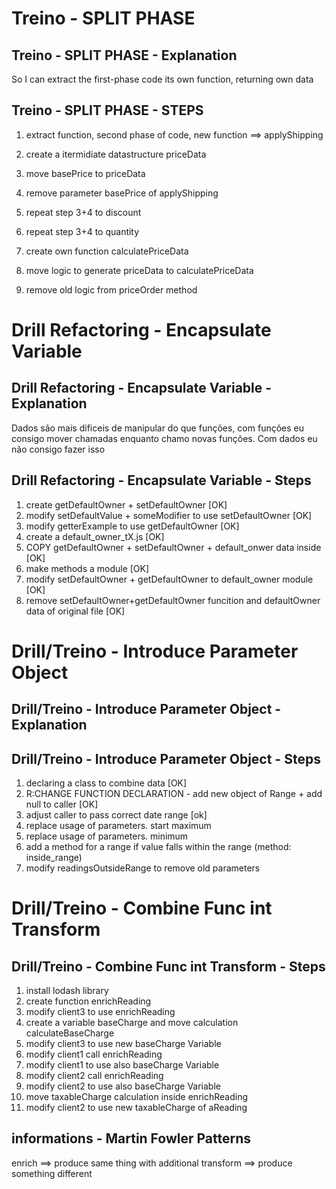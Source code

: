 # Treino - SPLIT PHASE
## Treino - SPLIT PHASE - Explanation
So I can extract the first-phase code its own function, returning own data

## Treino - SPLIT PHASE - STEPS

1. extract function, second phase of code, new function ==> applyShipping
2. create a itermidiate datastructure priceData
3. move basePrice to priceData
4. remove parameter basePrice of applyShipping
5. repeat step 3+4 to discount
6. repeat step 3+4 to quantity

7. create own function calculatePriceData
8. move logic to generate priceData to calculatePriceData
9. remove old logic from priceOrder method



# Drill Refactoring -  Encapsulate Variable

## Drill Refactoring - Encapsulate Variable - Explanation
Dados são mais dificeis de manipular do que funções, com funções eu consigo mover chamadas enquanto chamo novas funções. Com dados eu não consigo fazer isso


## Drill Refactoring - Encapsulate Variable - Steps
1. create getDefaultOwner + setDefaultOwner [OK]
2. modify setDefaultValue + someModifier to use setDefaultOwner [OK]
3. modify getterExample to use getDefaultOwner [OK]
4. create a default_owner_tX.js [OK]
5. COPY getDefaultOwner + setDefaultOwner + default_onwer data inside [OK]
6. make methods a module [OK]
7. modify setDefaultOwner + getDefaultOwner to default_owner module [OK]
7. remove setDefaultOwner+getDefaultOwner funcition and defaultOwner data of original file [OK]


# Drill/Treino - Introduce Parameter Object

## Drill/Treino - Introduce Parameter Object - Explanation

## Drill/Treino - Introduce Parameter Object - Steps
1. declaring a class to combine data [OK]
2. R:CHANGE FUNCTION DECLARATION -  add new object of Range + add null to caller [OK]
3. adjust caller to pass correct date range [ok]
4. replace usage of parameters. start maximum
5. replace usage of parameters. minimum
6. add a method for a range if value falls within the range (method: inside_range)
7. modify readingsOutsideRange to remove old parameters


# Drill/Treino - Combine Func int Transform

## Drill/Treino - Combine Func int Transform - Steps
1. install lodash library
2. create function enrichReading 
3. modify client3 to use enrichReading
4. create a variable baseCharge and move calculation calculateBaseCharge
5. modify client3 to use new baseCharge Variable
6. modify client1 call enrichReading
7. modify client1 to use also baseCharge Variable
8. modify client2 call enrichReading
9. modify client2 to use also baseCharge Variable
10. move taxableCharge calculation inside enrichReading
11. modify client2 to use new taxableCharge of aReading

## informations - Martin Fowler Patterns
enrich ==> produce same thing with additional
transform ==> produce something different